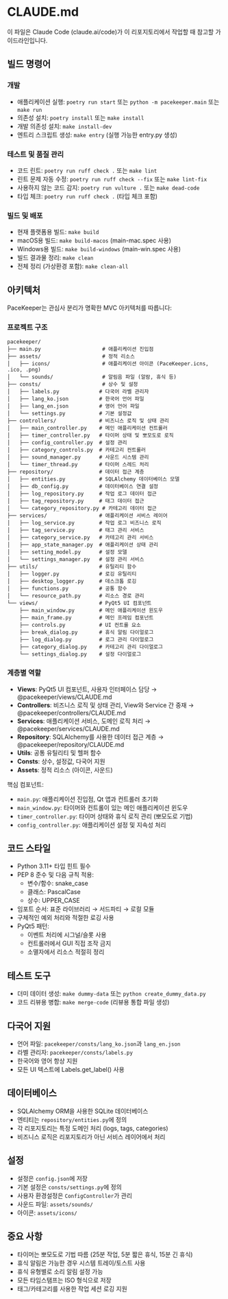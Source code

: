 # CLAUDE.md

이 파일은 Claude Code (claude.ai/code)가 이 리포지토리에서 작업할 때 참고할 가이드라인입니다.

## 빌드 명령어
### 개발
- 애플리케이션 실행: `poetry run start` 또는 `python -m pacekeeper.main` 또는 `make run`
- 의존성 설치: `poetry install` 또는 `make install`
- 개발 의존성 설치: `make install-dev`
- 엔트리 스크립트 생성: `make entry` (실행 가능한 entry.py 생성)

### 테스트 및 품질 관리
- 코드 린트: `poetry run ruff check .` 또는 `make lint`
- 린트 문제 자동 수정: `poetry run ruff check --fix` 또는 `make lint-fix`
- 사용하지 않는 코드 감지: `poetry run vulture .` 또는 `make dead-code`
- 타입 체크: `poetry run ruff check .` (타입 체크 포함)

### 빌드 및 배포
- 현재 플랫폼용 빌드: `make build`
- macOS용 빌드: `make build-macos` (main-mac.spec 사용)
- Windows용 빌드: `make build-windows` (main-win.spec 사용)
- 빌드 결과물 정리: `make clean`
- 전체 정리 (가상환경 포함): `make clean-all`

## 아키텍처
PaceKeeper는 관심사 분리가 명확한 MVC 아키텍처를 따릅니다:

### 프로젝트 구조
```
pacekeeper/
├── main.py                    # 애플리케이션 진입점
├── assets/                    # 정적 리소스
│   ├── icons/                 # 애플리케이션 아이콘 (PaceKeeper.icns, .ico, .png)
│   └── sounds/                # 알림음 파일 (알람, 휴식 등)
├── consts/                    # 상수 및 설정
│   ├── labels.py             # 다국어 라벨 관리자
│   ├── lang_ko.json          # 한국어 언어 파일
│   ├── lang_en.json          # 영어 언어 파일
│   └── settings.py           # 기본 설정값
├── controllers/              # 비즈니스 로직 및 상태 관리
│   ├── main_controller.py    # 메인 애플리케이션 컨트롤러
│   ├── timer_controller.py   # 타이머 상태 및 뽀모도로 로직
│   ├── config_controller.py  # 설정 관리
│   ├── category_controls.py  # 카테고리 컨트롤러
│   ├── sound_manager.py      # 사운드 시스템 관리
│   └── timer_thread.py       # 타이머 스레드 처리
├── repository/               # 데이터 접근 계층
│   ├── entities.py           # SQLAlchemy 데이터베이스 모델
│   ├── db_config.py          # 데이터베이스 연결 설정
│   ├── log_repository.py     # 작업 로그 데이터 접근
│   ├── tag_repository.py     # 태그 데이터 접근
│   └── category_repository.py # 카테고리 데이터 접근
├── services/                 # 애플리케이션 서비스 레이어
│   ├── log_service.py        # 작업 로그 비즈니스 로직
│   ├── tag_service.py        # 태그 관리 서비스
│   ├── category_service.py   # 카테고리 관리 서비스
│   ├── app_state_manager.py  # 애플리케이션 상태 관리
│   ├── setting_model.py      # 설정 모델
│   └── settings_manager.py   # 설정 관리 서비스
├── utils/                    # 유틸리티 함수
│   ├── logger.py             # 로깅 유틸리티
│   ├── desktop_logger.py     # 데스크톱 로깅
│   ├── functions.py          # 공통 함수
│   └── resource_path.py      # 리소스 경로 관리
└── views/                    # PyQt5 UI 컴포넌트
    ├── main_window.py        # 메인 애플리케이션 윈도우
    ├── main_frame.py         # 메인 프레임 컴포넌트
    ├── controls.py           # UI 컨트롤 요소
    ├── break_dialog.py       # 휴식 알림 다이얼로그
    ├── log_dialog.py         # 로그 관리 다이얼로그
    ├── category_dialog.py    # 카테고리 관리 다이얼로그
    └── settings_dialog.py    # 설정 다이얼로그
```

### 계층별 역할
- **Views**: PyQt5 UI 컴포넌트, 사용자 인터페이스 담당 → @pacekeeper/views/CLAUDE.md
- **Controllers**: 비즈니스 로직 및 상태 관리, View와 Service 간 중재 → @pacekeeper/controllers/CLAUDE.md
- **Services**: 애플리케이션 서비스, 도메인 로직 처리 → @pacekeeper/services/CLAUDE.md
- **Repository**: SQLAlchemy를 사용한 데이터 접근 계층 → @pacekeeper/repository/CLAUDE.md
- **Utils**: 공통 유틸리티 및 헬퍼 함수
- **Consts**: 상수, 설정값, 다국어 지원
- **Assets**: 정적 리소스 (아이콘, 사운드)

핵심 컴포넌트:
- `main.py`: 애플리케이션 진입점, Qt 앱과 컨트롤러 초기화
- `main_window.py`: 타이머와 컨트롤이 있는 메인 애플리케이션 윈도우
- `timer_controller.py`: 타이머 상태와 휴식 로직 관리 (뽀모도로 기법)
- `config_controller.py`: 애플리케이션 설정 및 지속성 처리

## 코드 스타일
- Python 3.11+ 타입 힌트 필수
- PEP 8 준수 및 다음 규칙 적용:
  - 변수/함수: snake_case
  - 클래스: PascalCase
  - 상수: UPPER_CASE
- 임포트 순서: 표준 라이브러리 → 서드파티 → 로컬 모듈
- 구체적인 예외 처리와 적절한 로깅 사용
- PyQt5 패턴:
  - 이벤트 처리에 시그널/슬롯 사용
  - 컨트롤러에서 GUI 직접 조작 금지
  - 소멸자에서 리소스 적절히 정리

## 테스트 도구
- 더미 데이터 생성: `make dummy-data` 또는 `python create_dummy_data.py`
- 코드 리뷰용 병합: `make merge-code` (리뷰용 통합 파일 생성)

## 다국어 지원
- 언어 파일: `pacekeeper/consts/lang_ko.json`과 `lang_en.json`
- 라벨 관리자: `pacekeeper/consts/labels.py`
- 한국어와 영어 항상 지원
- 모든 UI 텍스트에 Labels.get_label() 사용

## 데이터베이스
- SQLAlchemy ORM을 사용한 SQLite 데이터베이스
- 엔티티는 `repository/entities.py`에 정의
- 각 리포지토리는 특정 도메인 처리 (logs, tags, categories)
- 비즈니스 로직은 리포지토리가 아닌 서비스 레이어에서 처리

## 설정
- 설정은 `config.json`에 저장
- 기본 설정은 `consts/settings.py`에 정의
- 사용자 환경설정은 `ConfigController`가 관리
- 사운드 파일: `assets/sounds/`
- 아이콘: `assets/icons/`

## 중요 사항
- 타이머는 뽀모도로 기법 따름 (25분 작업, 5분 짧은 휴식, 15분 긴 휴식)
- 휴식 알림은 가능한 경우 시스템 트레이/토스트 사용
- 휴식 유형별로 소리 알림 설정 가능
- 모든 타임스탬프는 ISO 형식으로 저장
- 태그/카테고리를 사용한 작업 세션 로깅 지원